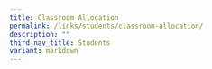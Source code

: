 ```yaml
---
title: Classroom Allocation
permalink: /links/students/classroom-allocation/
description: ""
third_nav_title: Students
variant: markdown
---
```

